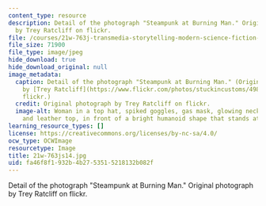 ```yaml
---
content_type: resource
description: Detail of the photograph "Steampunk at Burning Man." Original photograph
  by Trey Ratcliff on flickr.
file: /courses/21w-763j-transmedia-storytelling-modern-science-fiction-spring-2014/fa46f8f1932b4b2753515218132b082f_21w-763js14.jpg
file_size: 71900
file_type: image/jpeg
hide_download: true
hide_download_original: null
image_metadata:
  caption: Detail of the photograph "Steampunk at Burning Man." (Original photograph
    by [Trey Ratcliff](https://www.flickr.com/photos/stuckincustoms/4989019868) on
    flickr.)
  credit: Original photograph by Trey Ratcliff on flickr.
  image-alt: Woman in a top hat, spiked goggles, gas mask, glowing necklace, chain,
    and leather top, in front of a bright humanoid shape that stands atop a tall tower.
learning_resource_types: []
license: https://creativecommons.org/licenses/by-nc-sa/4.0/
ocw_type: OCWImage
resourcetype: Image
title: 21w-763js14.jpg
uid: fa46f8f1-932b-4b27-5351-5218132b082f
---
```

Detail of the photograph "Steampunk at Burning Man." Original photograph by Trey Ratcliff on flickr.